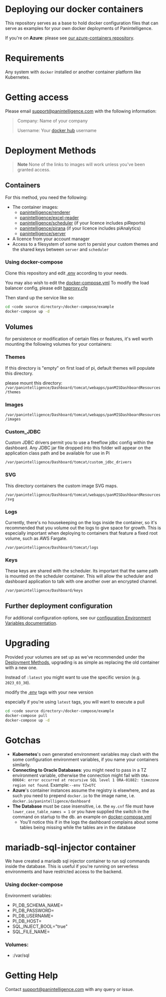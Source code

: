 # Deploying our docker containers

This repository serves as a base to hold docker configuration files that can serve as examples for your own docker deployments of Panintelligence.

If you're on **Azure**: please see [our azure-containers repository](https://github.com/Panintelligence/azure-containers).

# Requirements
Any system with `docker` installed or another container platform like Kubernetes.

# Getting access

Please email support@panintelligence.com with the following information:

> Company: Name of your company
>
> Username: Your [docker hub](https://hub.docker.com/) username

# Deployment Methods


> **Note**
> None of the links to images will work unless you've been granted access.

## Containers
For this method, you need the following:
* The container images:
  * [panintelligence/renderer](https://hub.docker.com/r/panintelligence/renderer)
  * [panintelligence/excel-reader](https://hub.docker.com/r/panintelligence/excel-reader)
  * [panintelligence/scheduler](https://hub.docker.com/r/panintelligence/scheduler) (if your licence includes piReports)
  * [panintelligence/pirana](https://hub.docker.com/r/panintelligence/pirana) (if your licence includes piAnalytics)
  * [panintelligence/server](https://hub.docker.com/r/panintelligence/server)
* A licence from your account manager
* Access to a filesystem of some sort to persist your custom themes and the shared keys between `server` and `scheduler`

### Using docker-compose
Clone this repository and edit [.env](docker-compose/example/.env) according to your needs.

You may also wish to edit the [docker-compose.yml](docker-compose/example/docker-compose.yml)
To modify the load balancer config, please edit [haproxy.cfg](docker-compose/example/haproxy/haproxy.cfg)

Then stand up the service like so:
```bash
cd <code source directory>/docker-compose/example
docker-compose up -d
```

## Volumes

for persistence or modification of certain files or features, it's well worth mounting the following volumes for your containers:

### Themes

If this directory is "empty" on first load of pi, default themes will populate this directory.

please mount this directory: `/var/panintelligence/Dashboard/tomcat/webapps/panMISDashboardResources/themes`

### Images

`/var/panintelligence/Dashboard/tomcat/webapps/panMISDashboardResources/images`

### Custom_JDBC
Custom JDBC drivers permit you to use a freeflow jdbc config within the dashboard.  Any JDBC jar file dropped into this folder will appear on the application class path and be available for use in Pi

`/var/panintelligence/Dashboard/tomcat/custom_jdbc_drivers`

### SVG

This directory containers the custom image SVG maps.

`/var/panintelligence/Dashboard/tomcat/webapps/panMISDashboardResources/svg`

### Logs

Currently, there's no housekeeping on the logs  inside the container, so it's recommended that you volume out the logs to give space for growth.  This is especially important when deploying to containers that feature a fixed root volume, such as AWS Fargate.

`/var/panintelligence/Dashboard/tomcat/logs`

### Keys

These keys are shared with the scheduler.  Its important that the same path is mounted on the scheduler container.  This will allow the scheduler and dashboard application to talk with one another over an encrypted channel.

`/var/panintelligence/Dashboard/keys`

## Further deployment configuration
For additional configuration options, see our [configuration Environment Variables documentation](https://panintelligence.atlassian.net/wiki/spaces/PD/pages/34374123/Environment+Variables).


# Upgrading
Provided your volumes are set up as we've recommended under the [Deployment Methods](#deployment-methods), 
upgrading is as simple as replacing the old container with a new one.

Instead of `:latest` you might want to use the specific version (e.g. `2023_03_30`).

modify the [.env](docker-compose/example/.env) tags with your new version

especially if you're using `latest` tags, you will want to execute a pull
```bash
cd <code source directory>/docker-compose/example
docker-compose pull
docker-compose up -d
```


# Gotchas
* **Kubernetes**'s own generated environment variables may clash with the some configuration environment variables, if you name your containers similarly.
* **Connecting to Oracle Databases**: you might need to pass in a TZ environment variable, otherwise the connection might fail with `ORA-00604: error occurred at recursive SQL level 1 ORA-01882: timezone region not found`. Example:`--env TZ=UTC`
* **Azure**'s container instances assume the registry is elsewhere, and as such you need to prepend `docker.io` to the image name, i.e. `docker.io/panintelligence/dashboard`
* **The Database** must be case insensitive, i.e. the `my.cnf` file must have `lower_case_table_names = 1` or you have supplied the switch in the command on startup to the db.  an example on [docker-compose.yml](docker-compose/example/docker-compose.yml)
  * You'll notice this if in the logs the dashboard complains about some tables being missing while the tables are in the database

# mariadb-sql-injector container
We have created a mariadb sql injector container to run sql commands inside the database. This is useful if you're running on serverless environments and have restricted access to the backend.
### Using docker-compose
Environment variables:
  - PI_DB_SCHEMA_NAME=<db schema name>
  - PI_DB_PASSWORD=<db password>
  - PI_DB_USERNAME=<db username>
  - PI_DB_HOST=<db host>
  - SQL_INJECT_BOOL="true"
  - SQL_FILE_NAME=<db sql file>
### Volumes:
 - <sql source directory>:/var/sql


# Getting Help
Contact support@panintelligence.com with any query or issue.
